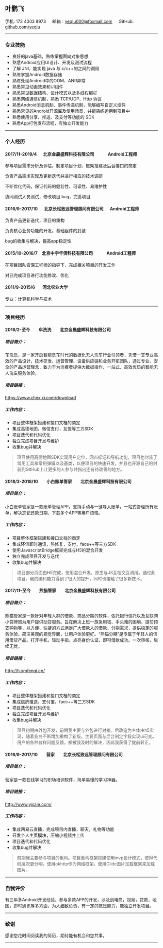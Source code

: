 ## 叶鹏飞

手机: 173 4303 8973&ensp;&ensp;&ensp;邮箱：yeqiu000@foxmail.com&ensp;&ensp;&ensp;GitHub: [github.com/yeqiu](github.com/yeqiu)

------

### 专业技能

- 良好的java基础，熟练掌握面向对象思想
- 熟悉Android应用UI设计、开发及测试流程
- 了解 JNI，能实现 java 与 c/c++的之间的调用
- 熟练掌握Android数据存储
- 熟练处理Android中的OOM、ANR异常
- 熟悉常见动画效果和UI组件
- 熟悉常见数据结构、设计模式以及多线程编程
- 熟悉网络通信机制，熟悉 TCP/UDP、Http 协议
- 熟悉Android消息机制、事件传递机制，能够编写自定义控件
- 熟悉常见的Android开源库及使用场景，并能熟练运用到项目中
- 熟悉使用分享、推送、及支付等功能的 SDK
- 熟悉App打包发布流程，有独立开发能力

------

### 个人经历

#### 2017/11-2019/4&ensp;&ensp;&ensp;北京金晨盛辉科技有限公司 &ensp;&ensp;&ensp;&ensp;&ensp;&ensp;Android工程师

参与项目需求分析及评估，制定项目计划、框架搭建及后台接口的商定

负责产品需求实现及更新迭代并进行相应的技术调研

不断优化代码，保证代码的健壮性、可读性、易维护性

协同测试人员测试，修改项目 bug，完善项目

#### 2016/9-2017/10&ensp;&ensp;&ensp;北京长松致远管理顾问有限公司&ensp;&ensp;&ensp;Android工程师

负责产品更新迭代，项目的重构

负责核心业务功能的开发，基础组件的封装

bug的收集与解决，提高app稳定性

#### 2015/10-2016/7&ensp;&ensp;北京中宇华信科技有限公司&ensp;&ensp;&ensp; &ensp;&ensp;&ensp;Android工程师

在项目团队资深工程师的指导下，完成相关项目的开发工作

对已完成项目进行功能修改、优化

#### 2011/9-2015/6&ensp;&ensp;&ensp;  河北农业大学	　　　　　　　　　　

专业：计算机科学与技术

------

### 项目经历

#### 2019/2-至今&ensp;&ensp;&ensp;&ensp;车洗洗&ensp;&ensp;&ensp;&ensp;北京金晨盛辉科技有限公司

##### 项目简介：

车洗洗，是一家开启智能洗车时代的数据化无人洗车行业引领者，凭借一支专业高效的产品设计，技术研发、运营管理、设备供应链和业务开拓团队，通过专业、安全的产品运营理念，致力于为消费者提供大数据操作、一站式、高效优质的智能无人洗车服务体验。

##### 项目链接： 

https://www.chexixi.com/download

##### 工作内容：

- 项目整体框架搭建和接口文档的商定
- 集成高德地图，微信支付，友盟等三方SDK
- 项目迭代和代码优化
- 独立完成项目开发与维护
- 收集bug并解决

> 项目使用高德地图SDK实现用户定位，网点标记和导航功能，项目也封装了常用工具和常用弹窗以及基类，以便项目的快速开发，并且也开源自己的封装到GitHub上让更多的人参与并指出还有待改善的地方。



#### 2018/3-2018/10&ensp;&ensp;&ensp;&ensp;小白账单管家&ensp;&ensp;&ensp;&ensp;北京金晨盛辉科技有限公司

##### 项目简介：

小白账单管家是一款账单管理APP。支持手动与一键导入账单，一站式管理所有账单，解决忘记还款日期、下载多个APP等用户烦恼。

##### 工作内容：

- 项目整体框架搭建和接口文档的商定
-  集成环信即时通讯，热修复，支付，face++等三方SDK
-  使用JavascriptBridge框架完成与H5的混合开发
- 独立完成项目开发与迭代
- 收集bug并解决

> 项目部分页面由H5完成，使用混合开发，原生与JS互相交互调用。通过此项目，我的编码能力得到了很大的提升，同时也接触了很多新技术。



#### 2017/11-至今&ensp;&ensp;&ensp;&ensp;熊猫管家&ensp;&ensp;&ensp;&ensp;北京金晨盛辉科技有限公司

##### 项目简介：

熊猫管家是一款针对年轻人群的借款、商品分期的软件，依托银行信托以及互联网小贷牌照为用户提供助贷服务。旨在解决上班一族急用钱、手头难的困境、提前预支购物等，以方便、快捷的方式满足广大借款人的借款、分期需求，提供稳定的服务体验，简洁美观的视觉界面，让用户体验更好。“熊猫分期”是专属于年轻人的信用借贷产品。打开手机，轻动手指，点亮身份认证，即可借款成功。一次审核，后续无忧。

##### 项目链接：

http://h.xmfenqi.cn/

##### 工作内容：

- 项目整体框架搭建和接口文档的商定
-  集成信鸽推送，支付宝，face++等三方SDK
-  项目迭代和代码优化
-  独立完成项目开发与维护
- 收集bug并解决

> 项目初期由外包开发，前期我主要与外包进行对接。后改造为主体由h5实现，随着业务不断增加重构了新版，主要页面与后台制定字段实现ui可变。用户的各种各样问题反馈，都被我及时的解决，因此我获得了提前转正。



#### 2016/9-2017/10&ensp;&ensp;&ensp;&ensp;营家&ensp;&ensp;&ensp;&ensp;北京长松致远管理顾问有限公司

##### 项目简介：

营家是一款在线学习的职场培训软件，简单易懂的学习神器。

##### 项目链接：

http://www.yjsale.com/

##### 工作内容：

- 集成网易云直播，完成项目内直播，聊天，礼物等功能
-  开发个人主页模块，压缩小视频并上传
-  项目迭代和代码优化
- 收集bug并解决

> 前期我主要参与项目的重构。项目重构框架搭建使用mvp设计模式，使得代码层次更分明。使用okhttp作为网络框架，使用Glide图片加载框架来加载图片。

------

### 自我评价

有三年多Android开发经验，参与多款APP的开发，涉及到电商，视频，贷款，地图，即时通讯等多方面，为人细致负责，有一定的抗压能力，能独立开发项目。

------

### 致谢

感谢您花时间阅读我的简历，期待能有机会和您共事。

------

